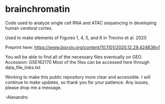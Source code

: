 # brainchromatin
Code used to analyze single cell RNA and ATAC sequencing in developing human cerebral cortex.

Used to make elements of Figures 1, 4, 5, and 6 in Trevino et al. 2020

Preprint here: https://www.biorxiv.org/content/10.1101/2020.12.29.424636v1

You will be able to find all of the necessary files eventually on GEO. Accession: GSE162170 Most of the files can be accessed here through data_file_links.txt

Working to make this public repository more clear and accessible. I will continue to make updates, so thank you for your patience. Any issues, please drop me a message.

-Alexandro
